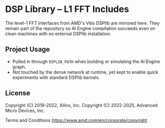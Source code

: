 # DSP Library – L1 FFT Includes

The level-1 FFT interfaces from AMD's Vitis DSPlib are mirrored here. They remain part of the repository so AI Engine compilation succeeds even on clean machines with no external DSPlib installation.

## Project Usage

- Pulled in through `DSPLIB_PATH` when building or simulating the AI Engine graph.
- Not touched by the dense network at runtime, yet kept to enable quick experiments with standard DSPlib kernels.

## License

 Copyright (C) 2019-2022, Xilinx, Inc.
 Copyright (C) 2022-2025, Advanced Micro Devices, Inc.

Terms and Conditions <https://www.amd.com/en/corporate/copyright>
